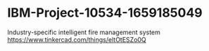 # IBM-Project-10534-1659185049
Industry-specific intelligent fire management system
 https://www.tinkercad.com/things/eltOtESZo0Q

